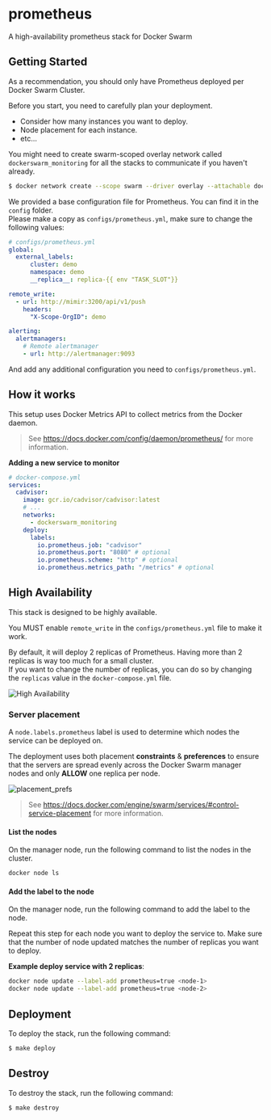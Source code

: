 # prometheus
A high-availability prometheus stack for Docker Swarm

## Getting Started

As a recommendation, you should only have Prometheus deployed per Docker Swarm Cluster.

Before you start, you need to carefully plan your deployment.
- Consider how many instances you want to deploy.
- Node placement for each instance.
- etc...

You might need to create swarm-scoped overlay network called `dockerswarm_monitoring` for all the stacks to communicate if you haven't already.

```sh
$ docker network create --scope swarm --driver overlay --attachable dockerswarm_monitoring
```

We provided a base configuration file for Prometheus. You can find it in the `config` folder.  
Please make a copy as `configs/prometheus.yml`, make sure to change the following values:

```yaml
# configs/prometheus.yml
global:
  external_labels:
      cluster: demo
      namespace: demo
      __replica__: replica-{{ env "TASK_SLOT"}}

remote_write:
  - url: http://mimir:3200/api/v1/push
    headers:
      "X-Scope-OrgID": demo

alerting:
  alertmanagers:
    # Remote alertmanager
    - url: http://alertmanager:9093
```

And add any additional configuration you need to `configs/prometheus.yml`.

## How it works

This setup uses Docker Metrics API to collect metrics from the Docker daemon.
> See https://docs.docker.com/config/daemon/prometheus/ for more information.

**Adding a new service to monitor**
```yaml
# docker-compose.yml
services:
  cadvisor:
    image: gcr.io/cadvisor/cadvisor:latest
    # ...
    networks:
      - dockerswarm_monitoring
    deploy:
      labels:
        io.prometheus.job: "cadvisor"
        io.prometheus.port: "8080" # optional
        io.prometheus.scheme: "http" # optional
        io.prometheus.metrics_path: "/metrics" # optional
```

## High Availability

This stack is designed to be highly available.

You MUST enable `remote_write` in the `configs/prometheus.yml` file to make it work.

By default, it will deploy 2 replicas of Prometheus. Having more than 2 replicas is way too much for a small cluster.  
If you want to change the number of replicas, you can do so by changing the `replicas` value in the `docker-compose.yml` file.

![High Availability](https://github.com/YouMightNotNeedKubernetes/prometheus/assets/4363857/3a3e407e-d95a-4cad-afe6-f0259803943d)

### Server placement

A `node.labels.prometheus` label is used to determine which nodes the service can be deployed on.

The deployment uses both placement **constraints** & **preferences** to ensure that the servers are spread evenly across the Docker Swarm manager nodes and only **ALLOW** one replica per node.

![placement_prefs](https://docs.docker.com/engine/swarm/images/placement_prefs.png)

> See https://docs.docker.com/engine/swarm/services/#control-service-placement for more information.

#### List the nodes
On the manager node, run the following command to list the nodes in the cluster.

```sh
docker node ls
```

#### Add the label to the node
On the manager node, run the following command to add the label to the node.

Repeat this step for each node you want to deploy the service to. Make sure that the number of node updated matches the number of replicas you want to deploy.

**Example deploy service with 2 replicas**:
```sh
docker node update --label-add prometheus=true <node-1>
docker node update --label-add prometheus=true <node-2>
```

## Deployment

To deploy the stack, run the following command:

```sh
$ make deploy
```

## Destroy

To destroy the stack, run the following command:

```sh
$ make destroy
```
